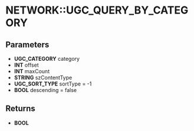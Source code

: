 # NETWORK::UGC_QUERY_BY_CATEGORY

## Parameters
* **UGC_CATEGORY** category
* **INT** offset
* **INT** maxCount
* **STRING** szContentType
* **UGC_SORT_TYPE** sortType = -1
* **BOOL** descending = false

## Returns
* **BOOL**